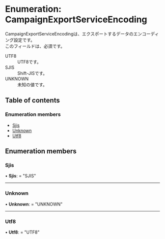 # Enumeration: CampaignExportServiceEncoding


<div lang=\"ja\">CampaignExportServiceEncodingは、エクスポートするデータのエンコーディング設定です。<br> このフィールドは、必須です。</div>  <dl class=term>   <dt class=\"term__item\">UTF8</dt>   <dd class=\"term__desc\"><span lang=\"ja\">UTF8です。</span></dd>   <dt class=\"term__item\">SJIS</dt>   <dd class=\"term__desc\"><span lang=\"ja\">Shift-JISです。</span></dd>   <dt class=\"term__item\">UNKNOWN</dt>   <dd class=\"term__desc\"><span lang=\"ja\">未知の値です。</span></dd> </dl>

## Table of contents

### Enumeration members

- [Sjis](campaignexportserviceencoding.md#sjis)
- [Unknown](campaignexportserviceencoding.md#unknown)
- [Utf8](campaignexportserviceencoding.md#utf8)

## Enumeration members

### Sjis

• **Sjis**: = "SJIS"

___

### Unknown

• **Unknown**: = "UNKNOWN"

___

### Utf8

• **Utf8**: = "UTF8"
